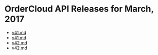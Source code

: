 # OrderCloud API Releases for March, 2017

- [v41.md](/v41.md)
- [v41.md](/v41.md)
- [v42.md](/v42.md)
- [v42.md](/v42.md)